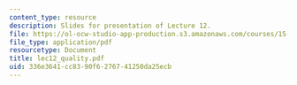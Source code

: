 ```yaml
---
content_type: resource
description: Slides for presentation of Lecture 12.
file: https://ol-ocw-studio-app-production.s3.amazonaws.com/courses/15-760b-introduction-to-operations-management-spring-2004/336e3641cc8390f6276741250da25ecb_lec12_quality.pdf
file_type: application/pdf
resourcetype: Document
title: lec12_quality.pdf
uid: 336e3641-cc83-90f6-2767-41250da25ecb
---
```

